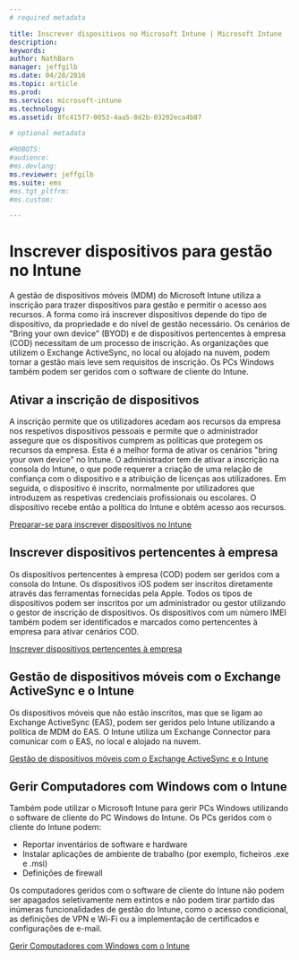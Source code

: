```yaml
---
# required metadata

title: Inscrever dispositivos no Microsoft Intune | Microsoft Intune
description:
keywords:
author: NathBarn
manager: jeffgilb
ms.date: 04/28/2016
ms.topic: article
ms.prod:
ms.service: microsoft-intune
ms.technology:
ms.assetid: 8fc415f7-0053-4aa5-8d2b-03202eca4b87

# optional metadata

#ROBOTS:
#audience:
#ms.devlang:
ms.reviewer: jeffgilb
ms.suite: ems
#ms.tgt_pltfrm:
#ms.custom:

---
```


# Inscrever dispositivos para gestão no Intune
A gestão de dispositivos móveis (MDM) do Microsoft Intune utiliza a inscrição para trazer dispositivos para gestão e permitir o acesso aos recursos. A forma como irá inscrever dispositivos depende do tipo de dispositivo, da propriedade e do nível de gestão necessário. Os cenários de "Bring your own device" (BYOD) e de dispositivos pertencentes à empresa (COD) necessitam de um processo de inscrição. As organizações que utilizem o Exchange ActiveSync, no local ou alojado na nuvem, podem tornar a gestão mais leve sem requisitos de inscrição. Os PCs Windows também podem ser geridos com o software de cliente do Intune.

## Ativar a inscrição de dispositivos  
 A inscrição permite que os utilizadores acedam aos recursos da empresa nos respetivos dispositivos pessoais e permite que o administrador assegure que os dispositivos cumprem as políticas que protegem os recursos da empresa. Esta é a melhor forma de ativar os cenários "bring your own device" no Intune. O administrador tem de ativar a inscrição na consola do Intune, o que pode requerer a criação de uma relação de confiança com o dispositivo e a atribuição de licenças aos utilizadores. Em seguida, o dispositivo é inscrito, normalmente por utilizadores que introduzem as respetivas credenciais profissionais ou escolares. O dispositivo recebe então a política do Intune e obtém acesso aos recursos.

[Preparar-se para inscrever dispositivos no Intune](get-ready-to-enroll-devices-in-microsoft-intune.md)

## Inscrever dispositivos pertencentes à empresa
Os dispositivos pertencentes à empresa (COD) podem ser geridos com a consola do Intune. Os dispositivos iOS podem ser inscritos diretamente através das ferramentas fornecidas pela Apple. Todos os tipos de dispositivos podem ser inscritos por um administrador ou gestor utilizando o gestor de inscrição de dispositivos. Os dispositivos com um número IMEI também podem ser identificados e marcados como pertencentes à empresa para ativar cenários COD.

[Inscrever dispositivos pertencentes à empresa](manage-corporate-owned-devices.md)

## Gestão de dispositivos móveis com o Exchange ActiveSync e o Intune
Os dispositivos móveis que não estão inscritos, mas que se ligam ao Exchange ActiveSync (EAS), podem ser geridos pelo Intune utilizando a política de MDM do EAS. O Intune utiliza um Exchange Connector para comunicar com o EAS, no local e alojado na nuvem.



[Gestão de dispositivos móveis com o Exchange ActiveSync e o Intune](mobile-device-management-with-exchange-activesync-and-microsoft-intune.md)


## Gerir Computadores com Windows com o Intune  
Também pode utilizar o Microsoft Intune para gerir PCs Windows utilizando o software de cliente do PC Windows do Intune. Os PCs geridos com o cliente do Intune podem:

 - Reportar inventários de software e hardware
 - Instalar aplicações de ambiente de trabalho (por exemplo, ficheiros .exe e .msi)
 - Definições de firewall

Os computadores geridos com o software de cliente do Intune não podem ser apagados seletivamente nem extintos e não podem tirar partido das inúmeras funcionalidades de gestão do Intune, como o acesso condicional, as definições de VPN e Wi-Fi ou a implementação de certificados e configurações de e-mail.

[Gerir Computadores com Windows com o Intune](manage-windows-pcs-with-microsoft-intune.md)


<!--HONumber=May16_HO2-->


